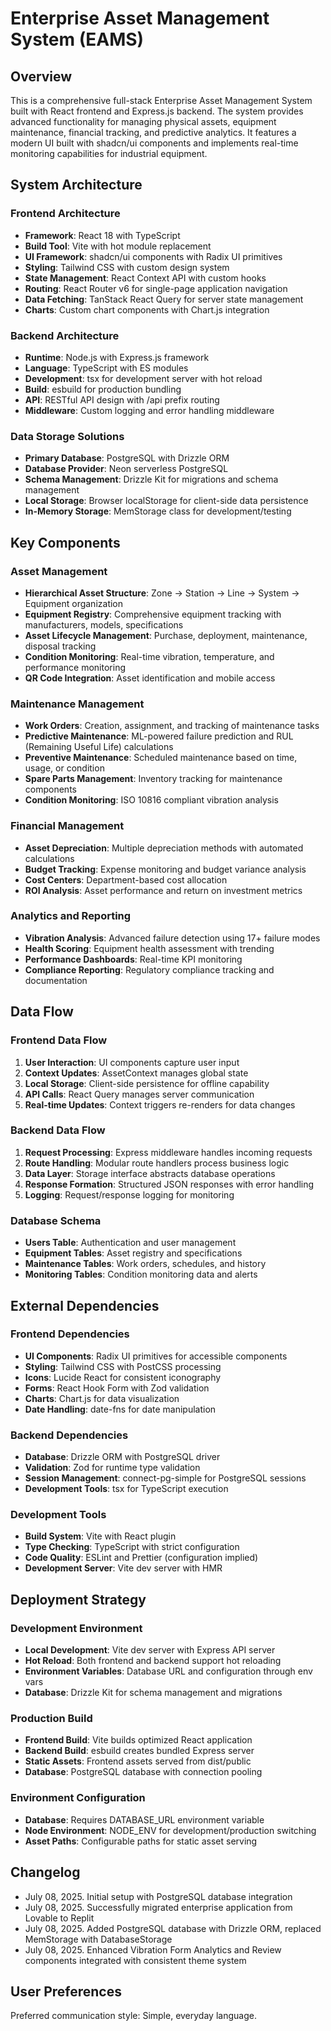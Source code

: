# Enterprise Asset Management System (EAMS)

## Overview

This is a comprehensive full-stack Enterprise Asset Management System built with React frontend and Express.js backend. The system provides advanced functionality for managing physical assets, equipment maintenance, financial tracking, and predictive analytics. It features a modern UI built with shadcn/ui components and implements real-time monitoring capabilities for industrial equipment.

## System Architecture

### Frontend Architecture
- **Framework**: React 18 with TypeScript
- **Build Tool**: Vite with hot module replacement
- **UI Framework**: shadcn/ui components with Radix UI primitives
- **Styling**: Tailwind CSS with custom design system
- **State Management**: React Context API with custom hooks
- **Routing**: React Router v6 for single-page application navigation
- **Data Fetching**: TanStack React Query for server state management
- **Charts**: Custom chart components with Chart.js integration

### Backend Architecture
- **Runtime**: Node.js with Express.js framework
- **Language**: TypeScript with ES modules
- **Development**: tsx for development server with hot reload
- **Build**: esbuild for production bundling
- **API**: RESTful API design with /api prefix routing
- **Middleware**: Custom logging and error handling middleware

### Data Storage Solutions
- **Primary Database**: PostgreSQL with Drizzle ORM
- **Database Provider**: Neon serverless PostgreSQL
- **Schema Management**: Drizzle Kit for migrations and schema management
- **Local Storage**: Browser localStorage for client-side data persistence
- **In-Memory Storage**: MemStorage class for development/testing

## Key Components

### Asset Management
- **Hierarchical Asset Structure**: Zone → Station → Line → System → Equipment organization
- **Equipment Registry**: Comprehensive equipment tracking with manufacturers, models, specifications
- **Asset Lifecycle Management**: Purchase, deployment, maintenance, disposal tracking
- **Condition Monitoring**: Real-time vibration, temperature, and performance monitoring
- **QR Code Integration**: Asset identification and mobile access

### Maintenance Management
- **Work Orders**: Creation, assignment, and tracking of maintenance tasks
- **Predictive Maintenance**: ML-powered failure prediction and RUL (Remaining Useful Life) calculations
- **Preventive Maintenance**: Scheduled maintenance based on time, usage, or condition
- **Spare Parts Management**: Inventory tracking for maintenance components
- **Condition Monitoring**: ISO 10816 compliant vibration analysis

### Financial Management
- **Asset Depreciation**: Multiple depreciation methods with automated calculations
- **Budget Tracking**: Expense monitoring and budget variance analysis
- **Cost Centers**: Department-based cost allocation
- **ROI Analysis**: Asset performance and return on investment metrics

### Analytics and Reporting
- **Vibration Analysis**: Advanced failure detection using 17+ failure modes
- **Health Scoring**: Equipment health assessment with trending
- **Performance Dashboards**: Real-time KPI monitoring
- **Compliance Reporting**: Regulatory compliance tracking and documentation

## Data Flow

### Frontend Data Flow
1. **User Interaction**: UI components capture user input
2. **Context Updates**: AssetContext manages global state
3. **Local Storage**: Client-side persistence for offline capability
4. **API Calls**: React Query manages server communication
5. **Real-time Updates**: Context triggers re-renders for data changes

### Backend Data Flow
1. **Request Processing**: Express middleware handles incoming requests
2. **Route Handling**: Modular route handlers process business logic
3. **Data Layer**: Storage interface abstracts database operations
4. **Response Formation**: Structured JSON responses with error handling
5. **Logging**: Request/response logging for monitoring

### Database Schema
- **Users Table**: Authentication and user management
- **Equipment Tables**: Asset registry and specifications
- **Maintenance Tables**: Work orders, schedules, and history
- **Monitoring Tables**: Condition monitoring data and alerts

## External Dependencies

### Frontend Dependencies
- **UI Components**: Radix UI primitives for accessible components
- **Styling**: Tailwind CSS with PostCSS processing
- **Icons**: Lucide React for consistent iconography
- **Forms**: React Hook Form with Zod validation
- **Charts**: Chart.js for data visualization
- **Date Handling**: date-fns for date manipulation

### Backend Dependencies
- **Database**: Drizzle ORM with PostgreSQL driver
- **Validation**: Zod for runtime type validation
- **Session Management**: connect-pg-simple for PostgreSQL sessions
- **Development Tools**: tsx for TypeScript execution

### Development Tools
- **Build System**: Vite with React plugin
- **Type Checking**: TypeScript with strict configuration
- **Code Quality**: ESLint and Prettier (configuration implied)
- **Development Server**: Vite dev server with HMR

## Deployment Strategy

### Development Environment
- **Local Development**: Vite dev server with Express API server
- **Hot Reload**: Both frontend and backend support hot reloading
- **Environment Variables**: Database URL and configuration through env vars
- **Database**: Drizzle Kit for schema management and migrations

### Production Build
- **Frontend Build**: Vite builds optimized React application
- **Backend Build**: esbuild creates bundled Express server
- **Static Assets**: Frontend assets served from dist/public
- **Database**: PostgreSQL database with connection pooling

### Environment Configuration
- **Database**: Requires DATABASE_URL environment variable
- **Node Environment**: NODE_ENV for development/production switching
- **Asset Paths**: Configurable paths for static asset serving

## Changelog

- July 08, 2025. Initial setup with PostgreSQL database integration
- July 08, 2025. Successfully migrated enterprise application from Lovable to Replit
- July 08, 2025. Added PostgreSQL database with Drizzle ORM, replaced MemStorage with DatabaseStorage
- July 08, 2025. Enhanced Vibration Form Analytics and Review components integrated with consistent theme system

## User Preferences

Preferred communication style: Simple, everyday language.